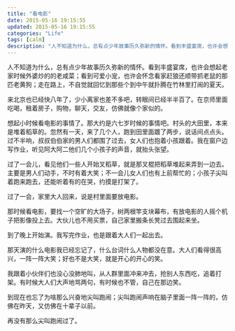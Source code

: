 ```yaml
---
title: "看电影"
date: 2015-05-16 19:15:55
updated: 2015-05-16 19:15:55
categories: "Life"
tags: [calm]
description: "人不知道为什么，总有点少年故事历久弥新的情怀。看到丰盛宴席，也许会想起老家时候外婆炒的的老咸菜；看到可爱小宠，也许会怀念看家赶狼还顺带抓老鼠的那匹老黄狗；走在路上，不自觉就回忆到那些个到中午就扑腾在竹林里打闹的夏天。 来北京也已经快八年了，少小离家也差不多吧，转眼间已经半半百了。在京师里面吃喝，租着房子，购物，聊天，交友，仿佛就像个家似的。"
---
```


人不知道为什么，总有点少年故事历久弥新的情怀。看到丰盛宴席，也许会想起老家时候外婆炒的的老咸菜；看到可爱小宠，也许会怀念看家赶狼还顺带抓老鼠的那匹老黄狗；走在路上，不自觉就回忆到那些个到中午就扑腾在竹林里打闹的夏天。

来北京也已经快八年了，少小离家也差不多吧，转眼间已经半半百了。在京师里面吃喝，租着房子，购物，聊天，交友，仿佛就像个家似的。

想起小时候看电影的事情了。那大约是六七岁时候的事情吧。村头的大田里，本来是堆着稻草的。忽然有一天，来了几个人，跑到田里面踱了两步，说话间点点头。过不半响，叔叔伯伯家的男人们都围了过去，女人们也抱着小孩跟着。我在窗户边写作业，听见阿大阿二他们几个小孩子的声音，就抬头张望。

过了一会儿，看见他们一些人开始叉稻草，就是那叉棍把稻草堆起来弄到一边去。主要是男人们动手，不时有着大笑；不一会儿女人们也有上前帮忙的；小孩子尖叫着跑来跑去，还能听着有的在哭，约摸是打架了。

过了一会，家里大人回来，说是村里面要放电影。

那时候看电影，要找一个空旷的大场子，树两根竿支块幕布，有放电影的人摇个机子把影像投上去。大伙儿也不用买票，自己家里搬条长凳过去围起来坐。

到了晚上开始演。我写完作业，也是跟着大人们一起出去。

那天演的什么电影我已经忘记了，什么台词什么人物都没在意。大人们看得很高兴，一阵一阵大笑；好也不是大笑，就是开心的开心的笑。

我跟着小伙伴们也没心没肺地叫，从人群里面冲来冲去，抢别人东西吃，追着打架。有时候大人们大声地骂两句，有时候也不管，自己在那边笑。

到现在也忘了为啥那么兴奋地尖叫跑闹；尖叫跑闹声响在脑子里面一阵一阵的，仿佛在昨天，又仿佛在十辈子以前。

再没有那么尖叫跑闹过了。
